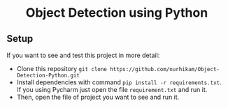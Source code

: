 <div align="center">
  <h1>Object Detection using Python</h1> 
</div>

## Setup

If you want to see and test this project in more detail:

- Clone this repository `git clone https://github.com/nurhikam/Object-Detection-Python.git`
- Install dependencies with command `pip install -r requirements.txt`. If you using Pycharm just open the file `requirement.txt` and run it.
- Then, open the file of project you want to see and run it.
